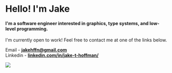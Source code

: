 <h1 align="Left">Hello! I'm Jake </h1>
<h4 align="Left">I'm a software engineer interested in graphics, type systems, and low-level programming. </h4>

I'm currently open to work! Feel free to contact me at one of the links below.

Email - **[jakehffn@gmail.com](mailto:jakehffn@gmail.com)**<br>
Linkedin - **[linkedin.com/in/jake-t-hoffman/](https://www.linkedin.com/in/jake-t-hoffman/)**<br>

<img align="left" src="https://github-readme-stats.vercel.app/api/top-langs/?username=jakehffn&layout=compact&theme=gruvbox">
